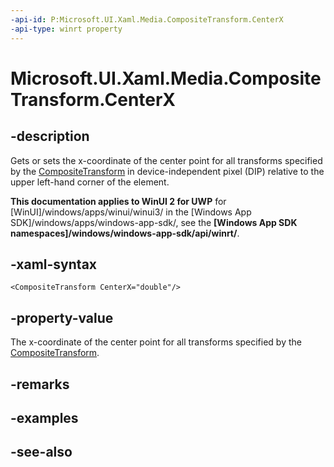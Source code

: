```yaml
---
-api-id: P:Microsoft.UI.Xaml.Media.CompositeTransform.CenterX
-api-type: winrt property
---
```


<!-- Property syntax
public double CenterX { get;  set; }
-->

# Microsoft.UI.Xaml.Media.CompositeTransform.CenterX

## -description
Gets or sets the x-coordinate of the center point for all transforms specified by the [CompositeTransform](compositetransform.md) in device-independent pixel (DIP) relative to the upper left-hand corner of the element.

**This documentation applies to WinUI 2 for UWP** for [WinUI]/windows/apps/winui/winui3/ in the [Windows App SDK]/windows/apps/windows-app-sdk/, see the **[Windows App SDK namespaces]/windows/windows-app-sdk/api/winrt/**.

## -xaml-syntax
```xaml
<CompositeTransform CenterX="double"/>
```


## -property-value
The x-coordinate of the center point for all transforms specified by the [CompositeTransform](compositetransform.md).

## -remarks

## -examples

## -see-also
